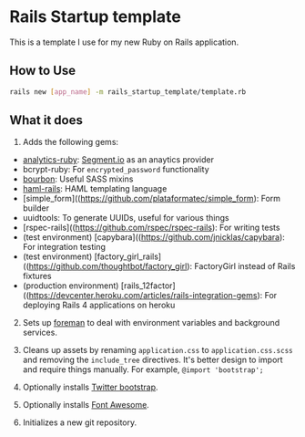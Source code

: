 # Rails Startup template

This is a template I use for my new Ruby on Rails application.

## How to Use

```bash
rails new [app_name] -m rails_startup_template/template.rb
```

## What it does

1. Adds the following gems:
  - [analytics-ruby](https://github.com/segmentio/analytics-ruby): [Segment.io](https://segment.io/rpair-production/dashboard) as an anaytics provider
  - bcrypt-ruby: For `encrypted_password` functionality
  - [bourbon](http://bourbon.io/): Useful SASS mixins
  - [haml-rails](http://haml.info): HAML templating language 
  - [simple_form]((https://github.com/plataformatec/simple_form): Form builder
  - uuidtools: To generate UUIDs, useful for various things
  - [rspec-rails]((https://github.com/rspec/rspec-rails): For writing tests 
  - (test environment) [capybara]((https://github.com/jnicklas/capybara): For integration testing 
  - (test environment) [factory_girl_rails]((https://github.com/thoughtbot/factory_girl): FactoryGirl instead of Rails fixtures 
  - (production environment) [rails_12factor]((https://devcenter.heroku.com/articles/rails-integration-gems): For deploying Rails 4 applications on heroku 

2. Sets up [foreman](https://github.com/ddollar/foreman) to deal with environment variables and background services.

3. Cleans up assets by renaming `application.css` to `application.css.scss` and removing the `include_tree` directives. It's better design to import and require things manually. For example, `@import 'bootstrap';`

4. Optionally installs [Twitter bootstrap](http://getbootstrap.com/).

5. Optionally installs [Font Awesome](http://fortawesome.github.io/Font-Awesome/).

6. Initializes a new git repository.